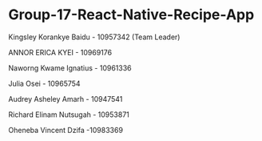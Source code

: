 # Group-17-React-Native-Recipe-App

<p>Kingsley Korankye Baidu - 10957342 (Team Leader)</p>
<p>ANNOR ERICA KYEI - 10969176</p>
<p>Naworng Kwame Ignatius - 10961336 </p>
<p>Julia Osei - 10965754</p>
<p>Audrey Asheley Amarh - 10947541 </p>
<p>Richard Elinam Nutsugah - 10953871 </p>
Oheneba Vincent Dzifa -10983369
